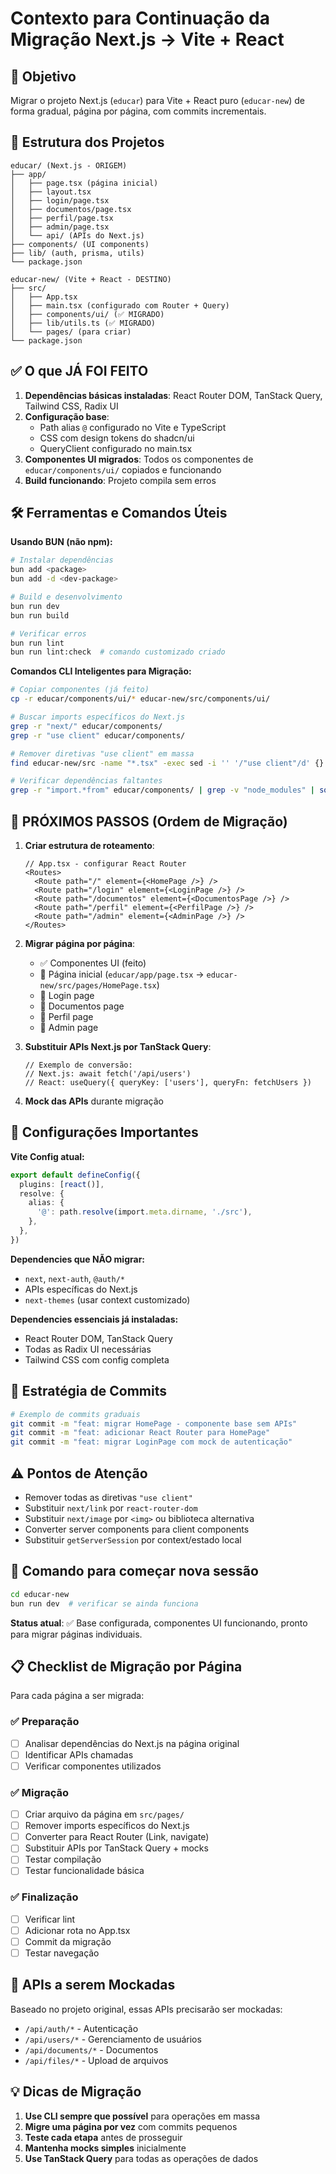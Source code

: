 # Contexto para Continuação da Migração Next.js → Vite + React

## 🎯 **Objetivo**
Migrar o projeto Next.js (`educar`) para Vite + React puro (`educar-new`) de forma gradual, página por página, com commits incrementais.

## 📁 **Estrutura dos Projetos**
```
educar/ (Next.js - ORIGEM)
├── app/
│   ├── page.tsx (página inicial)
│   ├── layout.tsx
│   ├── login/page.tsx
│   ├── documentos/page.tsx
│   ├── perfil/page.tsx
│   ├── admin/page.tsx
│   └── api/ (APIs do Next.js)
├── components/ (UI components)
├── lib/ (auth, prisma, utils)
└── package.json

educar-new/ (Vite + React - DESTINO)
├── src/
│   ├── App.tsx
│   ├── main.tsx (configurado com Router + Query)
│   ├── components/ui/ (✅ MIGRADO)
│   ├── lib/utils.ts (✅ MIGRADO)
│   └── pages/ (para criar)
└── package.json
```

## ✅ **O que JÁ FOI FEITO**
1. **Dependências básicas instaladas**: React Router DOM, TanStack Query, Tailwind CSS, Radix UI
2. **Configuração base**: 
   - Path alias `@` configurado no Vite e TypeScript
   - CSS com design tokens do shadcn/ui
   - QueryClient configurado no main.tsx
3. **Componentes UI migrados**: Todos os componentes de `educar/components/ui/` copiados e funcionando
4. **Build funcionando**: Projeto compila sem erros

## 🛠 **Ferramentas e Comandos Úteis**

**Usando BUN (não npm):**
```bash
# Instalar dependências
bun add <package>
bun add -d <dev-package>

# Build e desenvolvimento
bun run dev
bun run build

# Verificar erros
bun run lint
bun run lint:check  # comando customizado criado
```

**Comandos CLI Inteligentes para Migração:**
```bash
# Copiar componentes (já feito)
cp -r educar/components/ui/* educar-new/src/components/ui/

# Buscar imports específicos do Next.js
grep -r "next/" educar/components/
grep -r "use client" educar/components/

# Remover diretivas "use client" em massa
find educar-new/src -name "*.tsx" -exec sed -i '' '/"use client"/d' {} \;

# Verificar dependências faltantes
grep -r "import.*from" educar/components/ | grep -v "node_modules" | sort | uniq
```

## 🎯 **PRÓXIMOS PASSOS (Ordem de Migração)**

1. **Criar estrutura de roteamento**:
   ```tsx
   // App.tsx - configurar React Router
   <Routes>
     <Route path="/" element={<HomePage />} />
     <Route path="/login" element={<LoginPage />} />
     <Route path="/documentos" element={<DocumentosPage />} />
     <Route path="/perfil" element={<PerfilPage />} />
     <Route path="/admin" element={<AdminPage />} />
   </Routes>
   ```

2. **Migrar página por página**:
   - ✅ Componentes UI (feito)
   - 🔄 Página inicial (`educar/app/page.tsx` → `educar-new/src/pages/HomePage.tsx`)
   - 🔄 Login page
   - 🔄 Documentos page
   - 🔄 Perfil page
   - 🔄 Admin page

3. **Substituir APIs Next.js por TanStack Query**:
   ```tsx
   // Exemplo de conversão:
   // Next.js: await fetch('/api/users')
   // React: useQuery({ queryKey: ['users'], queryFn: fetchUsers })
   ```

4. **Mock das APIs** durante migração

## 🔧 **Configurações Importantes**

**Vite Config atual:**
```ts
export default defineConfig({
  plugins: [react()],
  resolve: {
    alias: {
      '@': path.resolve(import.meta.dirname, './src'),
    },
  },
})
```

**Dependencies que NÃO migrar:**
- `next`, `next-auth`, `@auth/*`
- APIs específicas do Next.js
- `next-themes` (usar context customizado)

**Dependencies essenciais já instaladas:**
- React Router DOM, TanStack Query
- Todas as Radix UI necessárias
- Tailwind CSS com config completa

## 📝 **Estratégia de Commits**
```bash
# Exemplo de commits graduais
git commit -m "feat: migrar HomePage - componente base sem APIs"
git commit -m "feat: adicionar React Router para HomePage"
git commit -m "feat: migrar LoginPage com mock de autenticação"
```

## ⚠️ **Pontos de Atenção**
- Remover todas as diretivas `"use client"`
- Substituir `next/link` por `react-router-dom`
- Substituir `next/image` por `<img>` ou biblioteca alternativa
- Converter server components para client components
- Substituir `getServerSession` por context/estado local

## 🚀 **Comando para começar nova sessão**
```bash
cd educar-new
bun run dev  # verificar se ainda funciona
```

**Status atual**: ✅ Base configurada, componentes UI funcionando, pronto para migrar páginas individuais.

## 📋 **Checklist de Migração por Página**

Para cada página a ser migrada:

### ✅ **Preparação**
- [ ] Analisar dependências do Next.js na página original
- [ ] Identificar APIs chamadas
- [ ] Verificar componentes utilizados

### ✅ **Migração**
- [ ] Criar arquivo da página em `src/pages/`
- [ ] Remover imports específicos do Next.js
- [ ] Converter para React Router (Link, navigate)
- [ ] Substituir APIs por TanStack Query + mocks
- [ ] Testar compilação
- [ ] Testar funcionalidade básica

### ✅ **Finalização**
- [ ] Verificar lint
- [ ] Adicionar rota no App.tsx
- [ ] Commit da migração
- [ ] Testar navegação

## 🔗 **APIs a serem Mockadas**

Baseado no projeto original, essas APIs precisarão ser mockadas:
- `/api/auth/*` - Autenticação
- `/api/users/*` - Gerenciamento de usuários
- `/api/documents/*` - Documentos
- `/api/files/*` - Upload de arquivos

## 💡 **Dicas de Migração**

1. **Use CLI sempre que possível** para operações em massa
2. **Migre uma página por vez** com commits pequenos
3. **Teste cada etapa** antes de prosseguir
4. **Mantenha mocks simples** inicialmente
5. **Use TanStack Query** para todas as operações de dados
